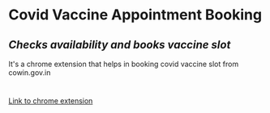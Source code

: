 # Covid Vaccine Appointment Booking
## _Checks availability and books vaccine slot_

It's a chrome extension that helps in booking covid vaccine slot from cowin.gov.in
#
#
#
[Link to chrome extension](https://chrome.google.com/webstore/detail/covid-vaccine-appointment/lhfngngokcpklmikkapfhojmbnfidngi)
